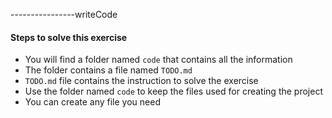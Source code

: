 ----------------writeCode

#### Steps to solve this exercise

- You will find a folder named `code` that contains all the information
- The folder contains a file named `TODO.md`
- `TODO.md` file contains the instruction to solve the exercise
- Use the folder named `code` to keep the files used for creating the project
- You can create any file you need
